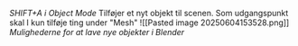 *SHIFT+A i Object Mode*
Tilføjer et nyt objekt til scenen. Som udgangspunkt skal I kun tilføje ting under "Mesh"
![[Pasted image 20250604153528.png]]
*Mulighederne for at lave nye objekter i Blender*